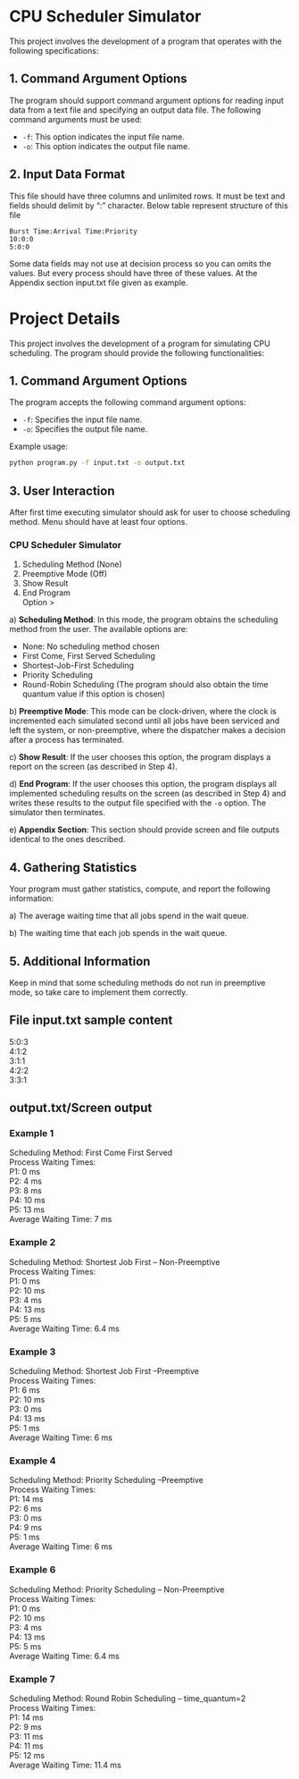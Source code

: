 # CPU Scheduler Simulator 

This project involves the development of a program that operates with the following specifications:

## 1. Command Argument Options

The program should support command argument options for reading input data from a text file and specifying an output data file. The following command arguments must be used:
- `-f`: This option indicates the input file name.
- `-o`: This option indicates the output file name.

## 2. Input Data Format

This file should have three columns and unlimited rows. It must be text and
fields should delimit by “:” character. Below table represent structure of this
file

```
Burst Time:Arrival Time:Priority
10:0:0
5:0:0
```

Some data fields may not use at decision process so you can omits the values. But every process should have three of these values. At the Appendix section input.txt
file given as example. 

# Project Details

This project involves the development of a program for simulating CPU scheduling. The program should provide the following functionalities:

## 1. Command Argument Options

The program accepts the following command argument options:
- `-f`: Specifies the input file name.
- `-o`: Specifies the output file name.

Example usage:
```bash
python program.py -f input.txt -o output.txt
```

## 3. User Interaction

After first time executing simulator should ask for user to choose scheduling method. Menu should have at least four options. 

### CPU Scheduler Simulator
1) Scheduling Method (None)<br>
2) Preemptive Mode (Off)<br>
3) Show Result<br>
4) End Program<br>
Option ><br>

a) **Scheduling Method**: In this mode, the program obtains the scheduling method from the user. The available options are:
   - None: No scheduling method chosen
   - First Come, First Served Scheduling
   - Shortest-Job-First Scheduling
   - Priority Scheduling
   - Round-Robin Scheduling (The program should also obtain the time quantum value if this option is chosen)

b) **Preemptive Mode**: This mode can be clock-driven, where the clock is incremented each simulated second until all jobs have been serviced and left the system, or non-preemptive, where the dispatcher makes a decision after a process has terminated.

c) **Show Result**: If the user chooses this option, the program displays a report on the screen (as described in Step 4).

d) **End Program**: If the user chooses this option, the program displays all implemented scheduling results on the screen (as described in Step 4) and writes these results to the output file specified with the `-o` option. The simulator then terminates.

e) **Appendix Section**: This section should provide screen and file outputs identical to the ones described.

## 4. Gathering Statistics

Your program must gather statistics, compute, and report the following information:

a) The average waiting time that all jobs spend in the wait queue.

b) The waiting time that each job spends in the wait queue.

## 5. Additional Information

Keep in mind that some scheduling methods do not run in preemptive mode, so take care to implement them correctly.

## File input.txt sample content
5:0:3<br>
4:1:2<br>
3:1:1<br>
4:2:2<br>
3:3:1<br>

## output.txt/Screen output 
### Example 1
Scheduling Method: First Come First Served<br>
Process Waiting Times:<br>
P1: 0 ms<br>
P2: 4 ms<br>
P3: 8 ms<br>
P4: 10 ms<br>
P5: 13 ms<br>
Average Waiting Time: 7 ms<br>

### Example 2
Scheduling Method: Shortest Job First – Non-Preemptive<br>
Process Waiting Times:<br>
P1: 0 ms<br>
P2: 10 ms<br>
P3: 4 ms<br>
P4: 13 ms<br>
P5: 5 ms<br>
Average Waiting Time: 6.4 ms<br>

### Example 3
Scheduling Method: Shortest Job First –Preemptive<br>
Process Waiting Times:<br>
P1: 6 ms<br>
P2: 10 ms<br>
P3: 0 ms<br>
P4: 13 ms<br>
P5: 1 ms<br>
Average Waiting Time: 6 ms<br>

### Example 4
Scheduling Method: Priority Scheduling –Preemptive<br>
Process Waiting Times:<br>
P1: 14 ms<br>
P2: 6 ms<br>
P3: 0 ms<br>
P4: 9 ms<br>
P5: 1 ms<br>
Average Waiting Time: 6 ms<br>

### Example 6
Scheduling Method: Priority Scheduling – Non-Preemptive<br>
Process Waiting Times:<br>
P1: 0 ms<br>
P2: 10 ms<br>
P3: 4 ms<br>
P4: 13 ms<br>
P5: 5 ms<br>
Average Waiting Time: 6.4 ms<br>


### Example 7
Scheduling Method: Round Robin Scheduling – time_quantum=2<br>
Process Waiting Times:<br>
P1: 14 ms<br>
P2: 9 ms<br>
P3: 11 ms<br>
P4: 11 ms<br>
P5: 12 ms<br>
Average Waiting Time: 11.4 ms<br>

